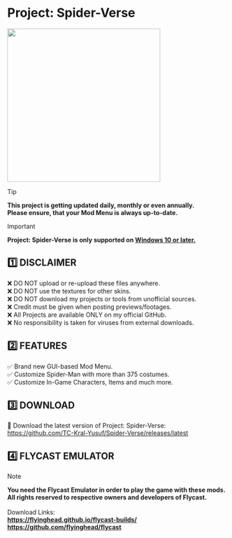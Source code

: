 # Project: Spider-Verse <br>
<img src="https://www.retroplace.com/pics/dreamcast/packshots/54905--spider-man.png" width="350" height="350"> <br>

> [!TIP]
> **This project is getting updated daily, monthly or even annually.** <br>
> **Please ensure, that your Mod Menu is always up-to-date.**

> [!IMPORTANT]
> **Project: Spider-Verse is only supported on <ins> Windows 10 or later.</ins>**

## 1️⃣ DISCLAIMER
❌ DO NOT upload or re-upload these files anywhere. <br>
❌ DO NOT use the textures for other skins. <br>
❌ DO NOT download my projects or tools from unofficial sources. <br>
❌ Credit must be given when posting previews/footages. <br>
❌ All Projects are available ONLY on my official GitHub. <br>
❌ No responsibility is taken for viruses from external downloads.

## 2️⃣ FEATURES
✅ Brand new GUI-based Mod Menu. <br>
✅ Customize Spider-Man with more than 375 costumes. <br>
✅ Customize In-Game Characters, Items and much more. <br>

## 3️⃣ DOWNLOAD
🔗 Download the latest version of Project: Spider-Verse:<br>
https://github.com/TC-Kral-Yusuf/Spider-Verse/releases/latest

## 4️⃣ FLYCAST EMULATOR
> [!NOTE]
> **You need the Flycast Emulator in order to play the game with these mods.** <br>
> **All rights reserved to respective owners and developers of Flycast.** <br> <br>
Download Links: <br>
**https://flyinghead.github.io/flycast-builds/** <br>
**https://github.com/flyinghead/flycast**
